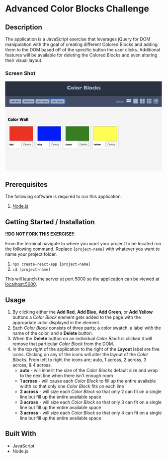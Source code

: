 # Advanced Color Blocks Challenge

## Description

The application is a JavaScript exercise that leverages jQuery for DOM manipulation with the goal of creating different Colored Blocks and adding them to the DOM based off of the specific button the user clicks. Additional features will be available for deleting the Colored Blocks and even altering their visual layout.

### Screen Shot

<img src="documentation/color-blocks-advanced.png" alt="Application Screenshot" />

## Prerequisites

The following software is required to run this application.

1. [Node.js](https://nodejs.org/en/)

## Getting Started / Installation

**!!DO NOT FORK THIS EXERCISE!!**

From the terminal navigate to where you want your project to be located run the following command. Replace `[project-name]` with whatever you want to name your project folder.

1. `npx create-react-app [project-name]`
1. `cd [project-name]`

This will launch the server at port 5000 so the application can be viewed at [localhost:5000](http://localhost:5000/).

## Usage

1. By clicking either the **Add Red**, **Add Blue**, **Add Green**, or **Add Yellow** buttons a *Color Block* element gets added to the page with the appropriate color displayed in the element.
1. Each *Color Block* consists of three parts; a color swatch, a label with the name of the color, and a **Delete** button.
1. When the **Delete** button on an individual *Color Block* is clicked it will remove that particular *Color Block* from the DOM.
1. In the top right of the application to the right of the **Layout** label are five icons. Clicking on any of the icons will alter the layout of the *Color Blocks*. From left to right the icons are; auto, 1 across, 2 across, 3 across, & 4 across.
    * **auto** - will inherit the size of the *Color Blocks* default size and wrap to the next line when there isn't enough room
    * **1 across** - will cause each *Color Block* to fill up the entire available width so that only one *Color Block* fits on each line
    * **2 across** - will size each *Color Block* so that only 2 can fit on a single line but fill up the entire available space
    * **3 across** - will size each *Color Block* so that only 3 can fit on a single line but fill up the entire available space
    * **3 across** - will size each *Color Block* so that only 4 can fit on a single line but fill up the entire available space

## Built With

* JavaScript
* Node.js
